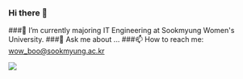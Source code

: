 ### Hi there 👋


###🔭 I’m currently majoring IT Engineering at Sookmyung Women's University.
###💬 Ask me about ...
###📫 How to reach me: wow_boo@sookmyung.ac.kr

<a href="https://velog.io/@colorful-stars" target="_blank"><img src="https://img.shields.io/badge/Velog-20c997?style=flat-square&logo=Vimeo&logoColor=white"/></a>
